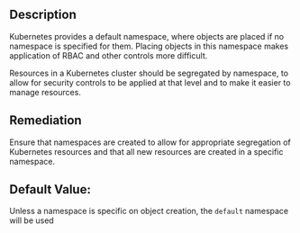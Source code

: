 ## Description

Kubernetes provides a default namespace, where objects are placed if no namespace is specified for them. Placing objects in this namespace makes application of RBAC and other controls more difficult.

Resources in a Kubernetes cluster should be segregated by namespace, to allow for security controls to be applied at that level and to make it easier to manage resources.

## Remediation

Ensure that namespaces are created to allow for appropriate segregation of Kubernetes resources and that all new resources are created in a specific namespace.

## Default Value:

Unless a namespace is specific on object creation, the `default` namespace will be used
